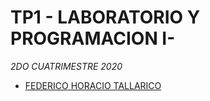 # TP1 - LABORATORIO Y PROGRAMACION I-
<i>2DO CUATRIMESTRE 2020</i> 
- <u>FEDERICO HORACIO TALLARICO</u>
